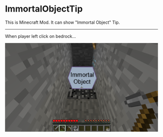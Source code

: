 ImmortalObjectTip
=================
This is Minecraft Mod. It can show "Immortal Object" Tip.

-----------------
When player left click on bedrock...

![alt tag](https://raw.githubusercontent.com/danny50610/ImmortalObjectTip/master/screenshots/2014-08-27_23.04.38.png)
